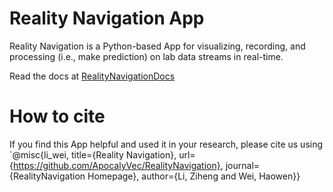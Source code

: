 # Reality Navigation App
Reality Navigation is a Python-based App for visualizing, recording, and processing (i.e., make prediction) on lab data streams in real-time.

Read the docs at [RealityNavigationDocs](https://realitynavigationdocs.readthedocs.io/en/latest/)

# How to cite
If you find this App helpful and used it in your research, please cite us using
`@misc{li_wei, title={Reality Navigation}, url={https://github.com/ApocalyVec/RealityNavigation}, journal={RealityNavigation Homepage}, author={Li, Ziheng and Wei, Haowen}}
